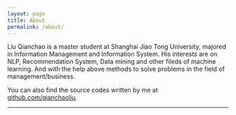 ```yaml
---
layout: page
title: About
permalink: /about/
---
```


Liu Qianchao is a master student at Shanghai Jiao Tong University, majored in Information Management and Information System. His interests are on NLP, Recommendation System, Data mining and other fileds of machine learning. And with the help above methods to solve problems in the field of management/business.


You can also find the source codes written by me at [github.com/qianchaoliu](https://github.com/qianchaoliu).
<hr>

